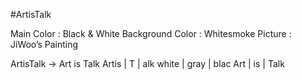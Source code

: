 #ArtisTalk

Main Color : Black & White
Background Color : Whitesmoke
Picture : JiWoo’s Painting

ArtisTalk -> Art is Talk
Artis | T | alk
white | gray | blac
Art | is | Talk
